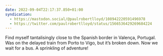 ```yaml
---
date: 2022-09-04T22:17:37.850+01:00
syndication:
  - https://mastodon.social/@paulrobertlloyd/108942220591496978
  - https://twitter.com/paulrobertlloyd/status/1566536429269684224
---
```

Find myself tantalisingly close to the Spanish border in Valença, Portugal. Was on the delayed train from Porto to Vigo, but it’s broken down. Now we wait for a bus. A sprinkling of adventure!
